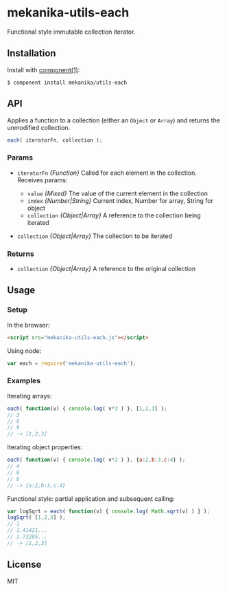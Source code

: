 
# mekanika-utils-each

  Functional style immutable collection iterator.


## Installation

  Install with [component(1)](http://component.io):

    $ component install mekanika/utils-each


## API

Applies a function to a collection (either an `Object` or `Array`) and returns the unmodified collection.

```js
each( iteratorFn, collection );
```

### Params

- `iteratorFn` _{Function}_ Called for each element in the collection. Receives params:

  - `value` _{Mixed}_ The value of the current element in the collection
  - `index` _{Number|String}_ Current index, Number for array, String for object
  - `collection` _{Object|Array}_ A reference to the collection being iterated

- `collection` _{Object|Array}_ The collection to be iterated

### Returns

- `collection` _{Object|Array}_ A reference to the original collection


## Usage

### Setup

In the browser:

```html
<script src="mekanika-utils-each.js"></script>
```

Using node:

```js
var each = require('mekanika-utils-each');
```

### Examples

Iterating arrays:

```js
each( function(v) { console.log( v*3 ) }, [1,2,3] );
// 3
// 6
// 9
// -> [1,2,3]
```

Iterating object properties:

```js
each( function(v) { console.log( v*2 ) }, {a:2,b:3,c:4} );
// 4
// 6
// 8
// -> {a:2,b:3,c:4}
```

Functional style: partial application and subsequent calling:

```js
var logSqrt = each( function(v) { console.log( Math.sqrt(v) ) } );
logSqrt( [1,2,3] );
// 1
// 1.41421...
// 1.73205...
// -> [1,2,3]
```


## License

  MIT
